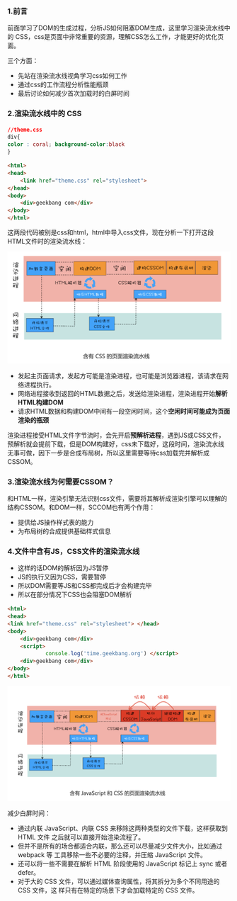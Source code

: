 ### 1.前言

前面学习了DOM的生成过程，分析JS如何阻塞DOM生成，这里学习渲染流水线中的 CSS，css是页面中非常重要的资源，理解CSS怎么工作，才能更好的优化页面。

三个方面：

- 先站在渲染流水线视角学习css如何工作
- 通过css的工作流程分析性能瓶颈
- 最后讨论如何减少首次加载时的白屏时间

### 2.渲染流水线中的 CSS

```css
//theme.css
div{
color : coral; background-color:black
}
```

```html
<html>
<head>
	<link href="theme.css" rel="stylesheet">
</head>
<body>
	<div>geekbang com</div>
</body>
</html>
```

这两段代码被别是css和html，html中导入css文件，现在分析一下打开这段HTML文件时的渲染流水线：

![render](./HTTP/Render_CSS_01.png)

- 发起主页面请求，发起方可能是渲染进程，也可能是浏览器进程，该请求在网络进程执行。
- 网络进程接收到返回的HTML数据之后，发送给渲染进程，渲染进程开始**解析HTML构建DOM**
- 请求HTML数据和构建DOM中间有一段空闲时间，这个**空闲时间可能成为页面渲染的瓶颈**

渲染进程接受HTML文件字节流时，会先开启**预解析进程**，遇到JS或CSS文件，预解析就会提前下载，但是DOM构建好，css未下载好，这段时间，渲染流水线无事可做，因下一步是合成布局树，所以这里需要等待css加载完并解析成CSSOM。

### 3.渲染流水线为何需要CSSOM？

和HTML一样，渲染引擎无法识别css文件，需要将其解析成渲染引擎可以理解的结构CSSOM。和DOM一样，SCCOM也有两个作用：

- 提供给JS操作样式表的能力
- 为布局树的合成提供基础样式信息

### 4.文件中含有JS，CSS文件的渲染流水线

- 这样的话DOM的解析因为JS暂停
- JS的执行又因为CSS，需要暂停
- 所以DOM需要等JS和CSS都完成后才会构建完毕
- 所以在部分情况下CSS也会阻塞DOM解析

```html
<html>
<head>
<link href="theme.css" rel="stylesheet"> </head>
<body>
    <div>geekbang com</div>
    <script>
			console.log('time.geekbang.org') </script>
    <div>geekbang com</div>
</body>
</html>
```

![Render](./HTTP/Render_CSS_JS.png)

减少白屏时间：

- 通过内联 JavaScript、内联 CSS 来移除这两种类型的文件下载，这样获取到 HTML 文件 之后就可以直接开始渲染流程了。
- 但并不是所有的场合都适合内联，那么还可以尽量减少文件大小，比如通过 webpack 等 工具移除一些不必要的注释，并压缩 JavaScript 文件。
- 还可以将一些不需要在解析 HTML 阶段使用的 JavaScript 标记上 sync 或者 defer。
- 对于大的 CSS 文件，可以通过媒体查询属性，将其拆分为多个不同用途的 CSS 文件，这 样只有在特定的场景下才会加载特定的 CSS 文件。

